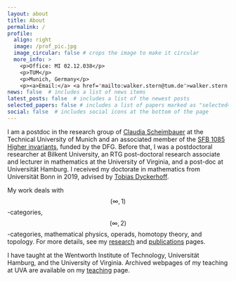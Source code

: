 ```yaml
---
layout: about
title: About
permalink: /
profile:
  align: right
  image: /prof_pic.jpg 
  image_circular: false # crops the image to make it circular
  more_info: >
    <p>Office: MI 02.12.038</p>
    <p>TUM</p>
    <p>Munich, Germany</p>
    <p><a>Email:</a> <a href='mailto:walker.stern@tum.de'>walker.stern (at) tum.de</a></p>
news: false  # includes a list of news items
latest_posts: false  # includes a list of the newest posts
selected_papers: false # includes a list of papers marked as "selected={true}"
social: false  # includes social icons at the bottom of the page
---
```


I am a postdoc in the research group of [Claudia Scheimbauer](http://www.scheimbauer.at/) at the Technical University of Munich and an associated member of the [SFB 1085 Higher invariants](https://sfb-higher-invariants.app.uni-regensburg.de/index.php/Main_Page), funded by the DFG. Before that, I was a postdoctoral researcher at Bilkent University, an RTG post-doctoral research associate and lecturer in mathematics at the University of Virginia, and a post-doc at Universität Hamburg. I received my doctorate in mathematics from Universität Bonn in 2019, advised by [Tobias Dyckerhoff](https://www.math.uni-hamburg.de/home/dyckerhoff/). 

My work deals with $$(\infty,1)$$-categories, $$(\infty,2)$$-categories, mathematical physics, operads, homotopy theory, and topology. For more details, see my [research]({{site.url}}/research/) and [publications]({{site.url}}/publications/) pages. 

I have taught at the Wentworth Institute of Technology, Universität Hamburg, and the University of Virginia. Archived webpages of my teaching at UVA are available on my [teaching]({{site.url}}/teaching/) page. 
